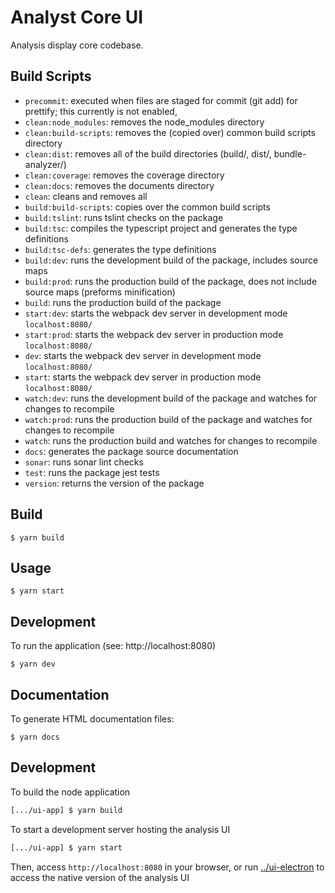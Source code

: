 # Analyst Core UI

Analysis display core codebase.

## Build Scripts
  * `precommit`: executed when files are staged for commit (git add) for prettify; this currently is not enabled,
  * `clean:node_modules`: removes the node_modules directory
  * `clean:build-scripts`: removes the (copied over) common build scripts directory
  * `clean:dist`: removes all of the build directories (build/, dist/, bundle-analyzer/)
  * `clean:coverage`: removes the coverage directory 
  * `clean:docs`: removes the documents directory
  * `clean`: cleans and removes all
  * `build:build-scripts`: copies over the common build scripts
  * `build:tslint`: runs tslint checks on the package
  * `build:tsc`: compiles the typescript project and generates the type definitions
  * `build:tsc-defs`: generates the type definitions
  * `build:dev`: runs the development build of the package, includes source maps
  * `build:prod`: runs the production build of the package, does not include source maps (preforms minification)
  * `build`: runs the production build of the package
  * `start:dev`: starts the webpack dev server in development mode `localhost:8080/`
  * `start:prod`: starts the webpack dev server in production mode `localhost:8080/`
  * `dev`: starts the webpack dev server in development mode `localhost:8080/`
  * `start`: starts the webpack dev server in production mode `localhost:8080/`
  * `watch:dev`: runs the development build of the package and watches for changes to recompile
  * `watch:prod`: runs the production build of the package and watches for changes to recompile
  * `watch`: runs the production build and watches for changes to recompile
  * `docs`: generates the package source documentation
  * `sonar`: runs sonar lint checks
  * `test`: runs the package jest tests
  * `version`: returns the version of the package

## Build

```
$ yarn build
```

## Usage

```
$ yarn start
```

## Development
To run the application (see: http://localhost:8080)
```
$ yarn dev
```

## Documentation

To generate HTML documentation files:
```
$ yarn docs
```

## Development

To build the node application

```bash
[.../ui-app] $ yarn build
```

To start a development server hosting the analysis UI

```bash
[.../ui-app] $ yarn start
```

Then, access `http://localhost:8080` in your browser, or run [../ui-electron](../ui-electron) to access the native version of the analysis UI

